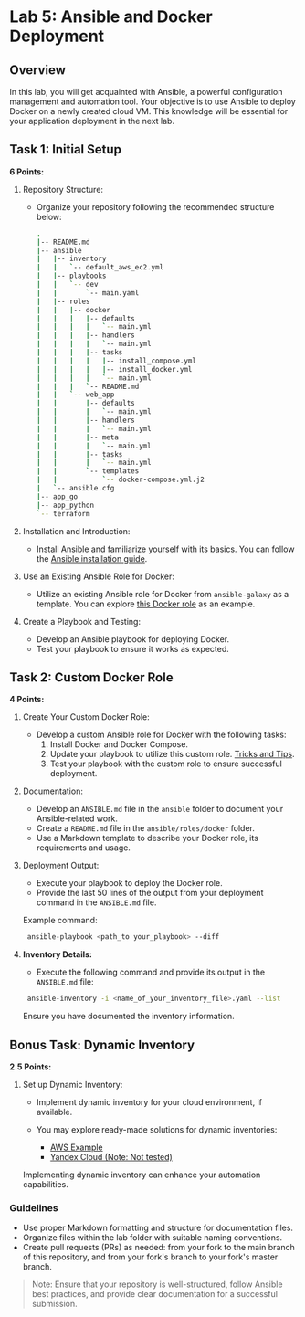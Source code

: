 # Lab 5: Ansible and Docker Deployment

## Overview

In this lab, you will get acquainted with Ansible, a powerful configuration management and automation tool. Your objective is to use Ansible to deploy Docker on a newly created cloud VM. This knowledge will be essential for your application deployment in the next lab.

## Task 1: Initial Setup

**6 Points:**

1. Repository Structure:
   - Organize your repository following the recommended structure below:

     ```sh
     .
     |-- README.md
     |-- ansible
     |   |-- inventory
     |   |   `-- default_aws_ec2.yml
     |   |-- playbooks
     |   |   `-- dev
     |   |       `-- main.yaml
     |   |-- roles
     |   |   |-- docker
     |   |   |   |-- defaults
     |   |   |   |   `-- main.yml
     |   |   |   |-- handlers
     |   |   |   |   `-- main.yml
     |   |   |   |-- tasks
     |   |   |   |   |-- install_compose.yml
     |   |   |   |   |-- install_docker.yml
     |   |   |   |   `-- main.yml
     |   |   |   `-- README.md
     |   |   `-- web_app
     |   |       |-- defaults
     |   |       |   `-- main.yml
     |   |       |-- handlers
     |   |       |   `-- main.yml
     |   |       |-- meta
     |   |       |   `-- main.yml
     |   |       |-- tasks
     |   |       |   `-- main.yml
     |   |       `-- templates
     |   |           `-- docker-compose.yml.j2
     |   `-- ansible.cfg
     |-- app_go
     |-- app_python
     `-- terraform
     ```

2. Installation and Introduction:
   - Install Ansible and familiarize yourself with its basics. You can follow the [Ansible installation guide](https://docs.ansible.com/ansible/latest/installation_guide/intro_installation.html).

3. Use an Existing Ansible Role for Docker:
   - Utilize an existing Ansible role for Docker from `ansible-galaxy` as a template. You can explore [this Docker role](https://github.com/geerlingguy/ansible-role-docker) as an example.

4. Create a Playbook and Testing:
   - Develop an Ansible playbook for deploying Docker.
   - Test your playbook to ensure it works as expected.

## Task 2: Custom Docker Role

**4 Points:**

1. Create Your Custom Docker Role:
   - Develop a custom Ansible role for Docker with the following tasks:
     1. Install Docker and Docker Compose.
     2. Update your playbook to utilize this custom role. [Tricks and Tips](https://docs.ansible.com/ansible/latest/user_guide/playbooks_best_practices.html).
     3. Test your playbook with the custom role to ensure successful deployment.

2. Documentation:
   - Develop an `ANSIBLE.md` file in the `ansible` folder to document your Ansible-related work.
   - Create a `README.md` file in the `ansible/roles/docker` folder.
   - Use a Markdown template to describe your Docker role, its requirements and usage.

3. Deployment Output:
   - Execute your playbook to deploy the Docker role.
   - Provide the last 50 lines of the output from your deployment command in the `ANSIBLE.md` file.

   Example command:

   ```sh
    ansible-playbook <path_to your_playbook> --diff
   ```

4. **Inventory Details:**
   - Execute the following command and provide its output in the `ANSIBLE.md` file:

   ```sh
    ansible-inventory -i <name_of_your_inventory_file>.yaml --list
   ```

   Ensure you have documented the inventory information.

## Bonus Task: Dynamic Inventory

**2.5 Points:**

1. Set up Dynamic Inventory:
   - Implement dynamic inventory for your cloud environment, if available.
   - You may explore ready-made solutions for dynamic inventories:

     - [AWS Example](https://docs.ansible.com/ansible/latest/collections/amazon/aws/aws_ec2_inventory.html)
     - [Yandex Cloud (Note: Not tested)](https://github.com/rodion-goritskov/yacloud_compute)

   Implementing dynamic inventory can enhance your automation capabilities.

### Guidelines

- Use proper Markdown formatting and structure for documentation files.
- Organize files within the lab folder with suitable naming conventions.
- Create pull requests (PRs) as needed: from your fork to the main branch of this repository, and from your fork's branch to your fork's master branch.

> Note: Ensure that your repository is well-structured, follow Ansible best practices, and provide clear documentation for a successful submission.
